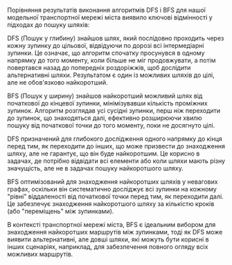 ﻿ Порівняння результатів виконання алгоритмів DFS і BFS для нашої модельної транспортної мережі міста виявило ключові відмінності у підходах до пошуку шляхів:

DFS (Пошук у глибину) знайшов шлях, який послідовно проходить через кожну зупинку до цільової, відвідуючи по дорозі всі інтермедіарні зупинки. Це означає, що алгоритм спочатку просунувся в одному напрямку до того моменту, коли більше не міг продовжувати, а потім повертався назад до попередніх роздоріжжів, щоб дослідити альтернативні шляхи. Результатом є один із можливих шляхів до цілі, але не обов'язково найкоротший.

BFS (Пошук у ширину) знайшов найкоротший можливий шлях від початкової до кінцевої зупинки, мінімізувавши кількість проміжних зупинок. Алгоритм розглядав усі сусідні зупинки, перш ніж переходити до зупинок, що знаходяться далі, ефективно розширюючи хвилю пошуку від початкової точки до того моменту, поки не досягнуто цілі.

DFS призначений для глибокого дослідження одного напрямку до кінця перед тим, як переходити до інших, що може призвести до знаходження шляху, але не гарантує, що він буде найкоротшим. Це корисно в задачах, де потрібно відвідати всі елементи або коли шляхи мають різну значущість, але не в задачах пошуку найкоротшого шляху.

BFS оптимізований для знаходження найкоротших шляхів у невагових графах, оскільки він систематично досліджує всі зупинки на кожному "рівні" віддаленості від початкової точки перед тим, як переходити далі. Це забезпечує знаходження найкоротшого шляху за кількістю кроків (або "переміщень" між зупинками).

В контексті транспортної мережі міста, BFS є ідеальним вибором для знаходження найкоротших маршрутів між зупинками, тоді як DFS може виявити альтернативні, але довші шляхи, які можуть бути корисні в інших сценаріях, наприклад, для забезпечення повного огляду всіх можливих маршрутів.
